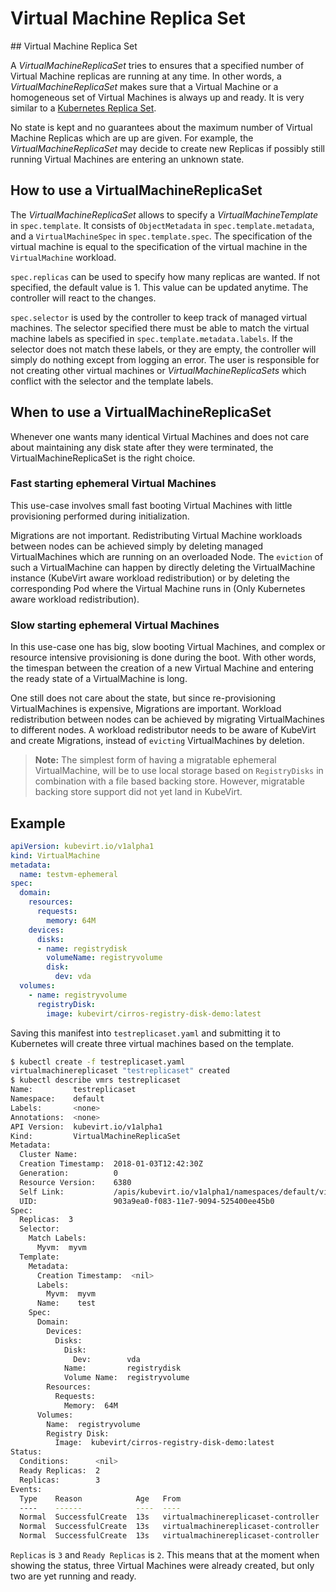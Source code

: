 # Virtual Machine Replica Set

\#\# Virtual Machine Replica Set

A _VirtualMachineReplicaSet_ tries to ensures that a specified number of Virtual Machine replicas are running at any time. In other words, a _VirtualMachineReplicaSet_ makes sure that a Virtual Machine or a homogeneous set of Virtual Machines is always up and ready. It is very similar to a [Kubernetes Replica Set](https://kubernetes.io/docs/concepts/workloads/controllers/replicaset/).

No state is kept and no guarantees about the maximum number of Virtual Machine Replicas which are up are given. For example, the _VirtualMachineReplicaSet_ may decide to create new Replicas if possibly still running Virtual Machines are entering an unknown state.

## How to use a VirtualMachineReplicaSet

The _VirtualMachineReplicaSet_ allows to specify a _VirtualMachineTemplate_ in `spec.template`. It consists of `ObjectMetadata` in `spec.template.metadata`, and a `VirtualMachineSpec` in `spec.template.spec`. The specification of the virtual machine is equal to the specification of the virtual machine in the `VirtualMachine` workload.

`spec.replicas` can be used to specify how many replicas are wanted. If not specified, the default value is 1. This value can be updated anytime. The controller will react to the changes.

`spec.selector` is used by the controller to keep track of managed virtual machines. The selector specified there must be able to match the virtual machine labels as specified in `spec.template.metadata.labels`. If the selector does not match these labels, or they are empty, the controller will simply do nothing except from logging an error. The user is responsible for not creating other virtual machines or _VirtualMachineReplicaSets_ which conflict with the selector and the template labels.

## When to use a VirtualMachineReplicaSet

Whenever one wants many identical Virtual Machines and does not care about maintaining any disk state after they were terminated, the VirtualMachineReplicaSet is the right choice.

### Fast starting ephemeral Virtual Machines

This use-case involves small fast booting Virtual Machines with little provisioning performed during initialization.

Migrations are not important. Redistributing Virtual Machine workloads between nodes can be achieved simply by deleting managed VirtualMachines which are running on an overloaded Node. The `eviction` of such a VirtualMachine can happen by directly deleting the VirtualMachine instance \(KubeVirt aware workload redistribution\) or by deleting the corresponding Pod where the Virtual Machine runs in \(Only Kubernetes aware workload redistribution\).

### Slow starting ephemeral Virtual Machines

In this use-case one has big, slow booting Virtual Machines, and complex or resource intensive provisioning is done during the boot. With other words, the timespan between the creation of a new Virtual Machine and entering the ready state of a VirtualMachine is long.

One still does not care about the state, but since re-provisioning VirtualMachines is expensive, Migrations are important. Workload redistribution between nodes can be achieved by migrating VirtualMachines to different nodes. A workload redistributor needs to be aware of KubeVirt and create Migrations, instead of `evicting` VirtualMachines by deletion.

> **Note:** The simplest form of having a migratable ephemeral VirtualMachine, will be to use local storage based on `RegistryDisks` in combination with a file based backing store. However, migratable backing store support did not yet land in KubeVirt.

## Example

```yaml
apiVersion: kubevirt.io/v1alpha1
kind: VirtualMachine
metadata:
  name: testvm-ephemeral
spec:
  domain:
    resources:
      requests:
        memory: 64M
    devices:
      disks:
      - name: registrydisk
        volumeName: registryvolume
        disk:
          dev: vda
  volumes:
    - name: registryvolume
      registryDisk:
        image: kubevirt/cirros-registry-disk-demo:latest
```

Saving this manifest into `testreplicaset.yaml` and submitting it to Kubernetes will create three virtual machines based on the template.

```bash
$ kubectl create -f testreplicaset.yaml
virtualmachinereplicaset "testreplicaset" created
$ kubectl describe vmrs testreplicaset
Name:         testreplicaset
Namespace:    default
Labels:       <none>
Annotations:  <none>
API Version:  kubevirt.io/v1alpha1
Kind:         VirtualMachineReplicaSet
Metadata:
  Cluster Name:        
  Creation Timestamp:  2018-01-03T12:42:30Z
  Generation:          0
  Resource Version:    6380
  Self Link:           /apis/kubevirt.io/v1alpha1/namespaces/default/virtualmachinereplicasets/testreplicaset
  UID:                 903a9ea0-f083-11e7-9094-525400ee45b0
Spec:
  Replicas:  3
  Selector:
    Match Labels:
      Myvm:  myvm
  Template:
    Metadata:
      Creation Timestamp:  <nil>
      Labels:
        Myvm:  myvm
      Name:    test
    Spec:
      Domain:
        Devices:
          Disks:
            Disk:
              Dev:        vda
            Name:         registrydisk
            Volume Name:  registryvolume
        Resources:
          Requests:
            Memory:  64M
      Volumes:
        Name:  registryvolume
        Registry Disk:
          Image:  kubevirt/cirros-registry-disk-demo:latest
Status:
  Conditions:      <nil>
  Ready Replicas:  2
  Replicas:        3
Events:
  Type    Reason            Age   From                                 Message
  ----    ------            ----  ----                                 -------
  Normal  SuccessfulCreate  13s   virtualmachinereplicaset-controller  Created virtual machine: testh8998
  Normal  SuccessfulCreate  13s   virtualmachinereplicaset-controller  Created virtual machine: testf474w
  Normal  SuccessfulCreate  13s   virtualmachinereplicaset-controller  Created virtual machine: test5lvkd
```

`Replicas` is `3` and `Ready Replicas` is `2`. This means that at the moment when showing the status, three Virtual Machines were already created, but only two are yet running and ready.

